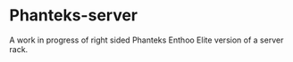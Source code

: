 # Phanteks-server
A work in progress of right sided Phanteks Enthoo Elite version of a server rack. 
